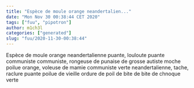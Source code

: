 ```yaml
---
title: "Espèce de moule orange neandertalien..."
date: "Mon Nov 30 00:38:44 CET 2020"
tags: ["fuu", "pipotron"]
author: m1ch3l
categories: ["generated"]
slug: "fuu/2020-11-30-00:38:44"
---
```


Espèce de moule orange neandertalienne puante, louloute puante communiste communiste, rongeuse de punaise de grosse autiste moche poilue orange, voleuse de mamie communiste verte neandertalienne, tache, raclure puante poilue de vieille ordure de poil de bite de bite de chnoque verte
